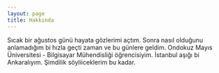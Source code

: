 ```yaml
---
layout: page
title: Hakkında
---
```


<p class="message">
  
</p>

Sıcak bir ağustos günü hayata gözlerimi açtım. Sonra nasıl olduğunu anlamadığım bi hızla geçti zaman ve bu günlere geldim. Ondokuz Mayıs Üniversitesi - Bilgisayar Mühendisliği öğrencisiyim. İstanbul aşığı bi Ankaralıyım. Şimdilik söyliiceklerim bu kadar. 